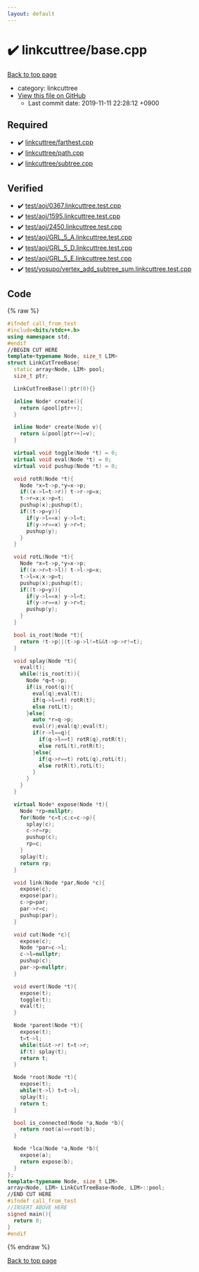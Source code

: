 ```yaml
---
layout: default
---
```


<!-- mathjax config similar to math.stackexchange -->
<script type="text/javascript" async
  src="https://cdnjs.cloudflare.com/ajax/libs/mathjax/2.7.5/MathJax.js?config=TeX-MML-AM_CHTML">
</script>
<script type="text/x-mathjax-config">
  MathJax.Hub.Config({
    TeX: { equationNumbers: { autoNumber: "AMS" }},
    tex2jax: {
      inlineMath: [ ['$','$'] ],
      processEscapes: true
    },
    "HTML-CSS": { matchFontHeight: false },
    displayAlign: "left",
    displayIndent: "2em"
  });
</script>

<script type="text/javascript" src="https://cdnjs.cloudflare.com/ajax/libs/jquery/3.4.1/jquery.min.js"></script>
<script src="https://cdn.jsdelivr.net/npm/jquery-balloon-js@1.1.2/jquery.balloon.min.js" integrity="sha256-ZEYs9VrgAeNuPvs15E39OsyOJaIkXEEt10fzxJ20+2I=" crossorigin="anonymous"></script>
<script type="text/javascript" src="../../assets/js/copy-button.js"></script>
<link rel="stylesheet" href="../../assets/css/copy-button.css" />


# :heavy_check_mark: linkcuttree/base.cpp
<a href="../../index.html">Back to top page</a>

* category: linkcuttree
* <a href="{{ site.github.repository_url }}/blob/master/linkcuttree/base.cpp">View this file on GitHub</a>
    - Last commit date: 2019-11-11 22:28:12 +0900




## Required
* :heavy_check_mark: <a href="farthest.cpp.html">linkcuttree/farthest.cpp</a>
* :heavy_check_mark: <a href="path.cpp.html">linkcuttree/path.cpp</a>
* :heavy_check_mark: <a href="subtree.cpp.html">linkcuttree/subtree.cpp</a>


## Verified
* :heavy_check_mark: <a href="../../verify/test/aoj/0367.linkcuttree.test.cpp.html">test/aoj/0367.linkcuttree.test.cpp</a>
* :heavy_check_mark: <a href="../../verify/test/aoj/1595.linkcuttree.test.cpp.html">test/aoj/1595.linkcuttree.test.cpp</a>
* :heavy_check_mark: <a href="../../verify/test/aoj/2450.linkcuttree.test.cpp.html">test/aoj/2450.linkcuttree.test.cpp</a>
* :heavy_check_mark: <a href="../../verify/test/aoj/GRL_5_A.linkcuttree.test.cpp.html">test/aoj/GRL_5_A.linkcuttree.test.cpp</a>
* :heavy_check_mark: <a href="../../verify/test/aoj/GRL_5_D.linkcuttree.test.cpp.html">test/aoj/GRL_5_D.linkcuttree.test.cpp</a>
* :heavy_check_mark: <a href="../../verify/test/aoj/GRL_5_E.linkcuttree.test.cpp.html">test/aoj/GRL_5_E.linkcuttree.test.cpp</a>
* :heavy_check_mark: <a href="../../verify/test/yosupo/vertex_add_subtree_sum.linkcuttree.test.cpp.html">test/yosupo/vertex_add_subtree_sum.linkcuttree.test.cpp</a>


## Code
{% raw %}
```cpp
#ifndef call_from_test
#include<bits/stdc++.h>
using namespace std;
#endif
//BEGIN CUT HERE
template<typename Node, size_t LIM>
struct LinkCutTreeBase{
  static array<Node, LIM> pool;
  size_t ptr;

  LinkCutTreeBase():ptr(0){}

  inline Node* create(){
    return &pool[ptr++];
  }

  inline Node* create(Node v){
    return &(pool[ptr++]=v);
  }

  virtual void toggle(Node *t) = 0;
  virtual void eval(Node *t) = 0;
  virtual void pushup(Node *t) = 0;

  void rotR(Node *t){
    Node *x=t->p,*y=x->p;
    if((x->l=t->r)) t->r->p=x;
    t->r=x;x->p=t;
    pushup(x);pushup(t);
    if((t->p=y)){
      if(y->l==x) y->l=t;
      if(y->r==x) y->r=t;
      pushup(y);
    }
  }

  void rotL(Node *t){
    Node *x=t->p,*y=x->p;
    if((x->r=t->l)) t->l->p=x;
    t->l=x;x->p=t;
    pushup(x);pushup(t);
    if((t->p=y)){
      if(y->l==x) y->l=t;
      if(y->r==x) y->r=t;
      pushup(y);
    }
  }

  bool is_root(Node *t){
    return !t->p||(t->p->l!=t&&t->p->r!=t);
  }

  void splay(Node *t){
    eval(t);
    while(!is_root(t)){
      Node *q=t->p;
      if(is_root(q)){
        eval(q);eval(t);
        if(q->l==t) rotR(t);
        else rotL(t);
      }else{
        auto *r=q->p;
        eval(r);eval(q);eval(t);
        if(r->l==q){
          if(q->l==t) rotR(q),rotR(t);
          else rotL(t),rotR(t);
        }else{
          if(q->r==t) rotL(q),rotL(t);
          else rotR(t),rotL(t);
        }
      }
    }
  }

  virtual Node* expose(Node *t){
    Node *rp=nullptr;
    for(Node *c=t;c;c=c->p){
      splay(c);
      c->r=rp;
      pushup(c);
      rp=c;
    }
    splay(t);
    return rp;
  }

  void link(Node *par,Node *c){
    expose(c);
    expose(par);
    c->p=par;
    par->r=c;
    pushup(par);
  }

  void cut(Node *c){
    expose(c);
    Node *par=c->l;
    c->l=nullptr;
    pushup(c);
    par->p=nullptr;
  }

  void evert(Node *t){
    expose(t);
    toggle(t);
    eval(t);
  }

  Node *parent(Node *t){
    expose(t);
    t=t->l;
    while(t&&t->r) t=t->r;
    if(t) splay(t);
    return t;
  }

  Node *root(Node *t){
    expose(t);
    while(t->l) t=t->l;
    splay(t);
    return t;
  }

  bool is_connected(Node *a,Node *b){
    return root(a)==root(b);
  }

  Node *lca(Node *a,Node *b){
    expose(a);
    return expose(b);
  }
};
template<typename Node, size_t LIM>
array<Node, LIM> LinkCutTreeBase<Node, LIM>::pool;
//END CUT HERE
#ifndef call_from_test
//INSERT ABOVE HERE
signed main(){
  return 0;
}
#endif

```
{% endraw %}

<a href="../../index.html">Back to top page</a>

